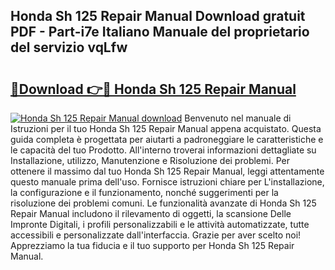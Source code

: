 ## Honda Sh 125 Repair Manual Download gratuit PDF - Part-i7e Italiano Manuale del proprietario del servizio vqLfw

# <h2><a href="http://dfg9b3.blite.top/?on=Honda+Sh+125+Repair+Manual">🔗Download 👉🔴 Honda Sh 125 Repair Manual</a></h2>

[![Honda Sh 125 Repair Manual download](https://i.imgur.com/lujVjoI.png)](http://dfg9b3.blite.top/?on=Honda+Sh+125+Repair+Manual)
Benvenuto nel manuale di Istruzioni per il tuo Honda Sh 125 Repair Manual appena acquistato. Questa guida completa è progettata per aiutarti a padroneggiare le caratteristiche e le capacità del tuo Prodotto. All'interno troverai informazioni dettagliate su Installazione, utilizzo, Manutenzione e Risoluzione dei problemi. Per ottenere il massimo dal tuo Honda Sh 125 Repair Manual, leggi attentamente questo manuale prima dell'uso. Fornisce istruzioni chiare per L'installazione, la configurazione e il funzionamento, nonché suggerimenti per la risoluzione dei problemi comuni. Le funzionalità avanzate di Honda Sh 125 Repair Manual includono il rilevamento di oggetti, la scansione Delle Impronte Digitali, i profili personalizzabili e le attività automatizzate, tutte accessibili e personalizzate dall'interfaccia. Grazie per aver scelto noi! Apprezziamo la tua fiducia e il tuo supporto per Honda Sh 125 Repair Manual.
